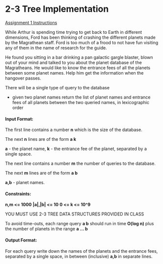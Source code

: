 # 2-3 Tree Implementation

[Assignment 1 Instructions](https://www.hackerrank.com/contests/basic-algorithms-spring-2020-pa1/challenges/fords-dilemma-1)

While Arthur is spending time trying to get back to Earth in different dimensions, Ford has been thinking of crashing the different planets made by the Magrathean staff. Ford is too much of a frood to not have fun visiting any of them in the name of research for the guide.

He found you sitting in a bar drinking a pan galactic gargle blaster, blown out of your mind and talked to you about the planet database of the Magratheans. He would like to know the entrance fees of all the planets between some planet names. Help him get the information when the hangover passes.

There will be a single type of query to the database

-   given two planet names return the list of planet names and entrance fees of all planets between the two queried names, in lexicographic order

#### Input Format:

The first line contains a number **n** which is the size of the database.

The next **n** lines are of the form **a k**

**a** - the planet name, **k** - the entrance fee of the planet, separated by a single space.

The next line contains a number **m** the number of queries to the database.

The next **m** lines are of the form **a b**

**a,b** - planet names.

#### Constraints:

**n,m <= 1000**
**|a|,|b| <= 10**
**0 <= k <= 10^9**

YOU MUST USE 2-3 TREE DATA STRUCTURES PROVIDED IN CLASS

To avoid time-outs, each range query **a b** should run in time **O(log n)** plus the number of planets in the range **a ... b**

#### Output Format:

For each query write down the names of the planets and the entrance fees, separated by a single space, in between (inclusive) **a,b** in separate lines.
